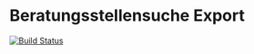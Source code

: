 Beratungsstellensuche Export
============================

[![Build Status](https://img.shields.io/travis/sabbelasichon/bzga_beratungsstellensuche_export/master.svg?style=flat-square)](https://travis-ci.org/sabbelasichon/bzga_beratungsstellensuche_export)


